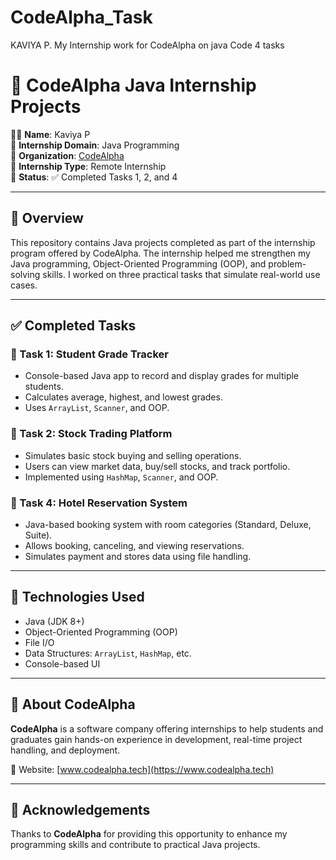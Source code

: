 # CodeAlpha_Task
KAVIYA P. My Internship work for CodeAlpha on java Code 4 tasks 



# 📌 CodeAlpha Java Internship Projects

👩‍💻 **Name**: Kaviya P  
📅 **Internship Domain**: Java Programming  
🏢 **Organization**: [CodeAlpha](https://www.codealpha.tech)  
🔗 **Internship Type**: Remote Internship  
📜 **Status**: ✅ Completed Tasks 1, 2, and 4

---

## 🎯 Overview

This repository contains Java projects completed as part of the internship program offered by CodeAlpha. The internship helped me strengthen my Java programming, Object-Oriented Programming (OOP), and problem-solving skills. I worked on three practical tasks that simulate real-world use cases.

---

## ✅ Completed Tasks

### 🔹 Task 1: Student Grade Tracker
- Console-based Java app to record and display grades for multiple students.
- Calculates average, highest, and lowest grades.
- Uses `ArrayList`, `Scanner`, and OOP.

### 🔹 Task 2: Stock Trading Platform
- Simulates basic stock buying and selling operations.
- Users can view market data, buy/sell stocks, and track portfolio.
- Implemented using `HashMap`, `Scanner`, and OOP.

### 🔹 Task 4: Hotel Reservation System
- Java-based booking system with room categories (Standard, Deluxe, Suite).
- Allows booking, canceling, and viewing reservations.
- Simulates payment and stores data using file handling.

---

## 🔧 Technologies Used
- Java (JDK 8+)
- Object-Oriented Programming (OOP)
- File I/O
- Data Structures: `ArrayList`, `HashMap`, etc.
- Console-based UI


---

## 📌 About CodeAlpha
**CodeAlpha** is a software company offering internships to help students and graduates gain hands-on experience in development, real-time project handling, and deployment.

🔗 Website: [www.codealpha.tech](https://www.codealpha.tech)

---

## 🙏 Acknowledgements
Thanks to **CodeAlpha** for providing this opportunity to enhance my programming skills and contribute to practical Java projects.

